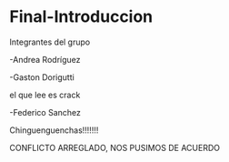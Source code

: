 # Final-Introduccion

Integrantes del grupo

-Andrea Rodríguez

-Gaston Dorigutti

el que lee es crack

-Federico Sanchez


Chinguenguenchas!!!!!!!


CONFLICTO ARREGLADO, NOS PUSIMOS DE ACUERDO
